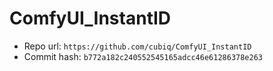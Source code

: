 # ComfyUI_InstantID
- Repo url: `https://github.com/cubiq/ComfyUI_InstantID`
- Commit hash: `b772a182c240552545165adcc46e61286378e263`